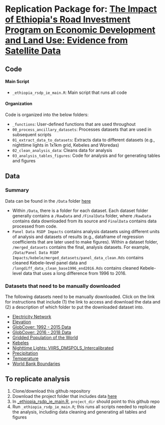 # Replication Package for: [The Impact of Ethiopia's Road Investment Program on Economic Development and Land Use: Evidence from Satellite Data](https://documents.worldbank.org/en/publication/documents-reports/documentdetail/099332404062230683/idu073a7158605532046490b712098aed9008539)

## Code

#### Main Script
* `_ethiopia_rsdp_ie_main.R`: Main script that runs all code

#### Organization

Code is organized into the below folders:

* `_functions`: User-defined functions that are used throughout
* `00_process_ancillary_datasets`: Processes datasets that are used in subsequent scripts
* `01_extract_data_to_datasets`: Extracts data to different datasets (e.g., nighttime lights in 1x1km grid, Kebeles and Woredas)
* `02_clean_analysis_data`: Cleans data for analysis
* `03_analysis_tables_figures`: Code for analysis and for generating tables and figures

## Data

### Summary 
Data can be found in the `/Data` folder [here](https://www.dropbox.com/sh/l19l75ktxii7iba/AAB973jQioF9b8OiPPAlvA9Ba?dl=0)
* Within `/Data`, there is a folder for each dataset. Each dataset folder generally contains a `/RawData` and `/FinalData` folder, where `/RawData` contains data downloaded from its source and `FinalData` contains data processed from code.
* `Panel Data RSDP Impacts` contains analysis datasets using different units of analysis and datasets of results (e.g., dataframe of regression coefficients that are later used to make figures). Within a dataset folder, `/merged_datasets` contains the final, analysis datasets. For example, `/Data/Panel Data RSDP Impacts/kebele/merged_datasets/panel_data_clean.Rds` contains cleaned Kebele-level panel data and `/longdiff_data_clean_base1996_end2016.Rds` contains cleaned Kebele-level data that uses a long difference from 1996 to 2016.

### Datasets that need to be manually downloaded

The following datasets need to be manually downloaded. Click on the link for instructions that include (1) the link to access and download the data and (2) a description of which folder to put the downloaded dataset into.

* [Electricity Network](https://github.com/worldbank/ethiopia-rsdp-ie/tree/main/data/Electricity%20Network/RawData)
* [Elevation](https://github.com/worldbank/ethiopia-rsdp-ie/tree/main/data/Elevation/RawData)
* [GlobCover: 1992 - 2015 Data](https://github.com/worldbank/ethiopia-rsdp-ie/tree/main/data/Globcover/RawData/1992_2015_data)
* [GlobCover: 2016 - 2018 Data](https://github.com/worldbank/ethiopia-rsdp-ie/tree/main/data/Globcover/RawData/2016_2018_data)
* [Gridded Population of the World](https://github.com/worldbank/ethiopia-rsdp-ie/tree/main/data/Gridded%20Population%20of%20the%20World/RawData)
* [Kebeles](https://github.com/worldbank/ethiopia-rsdp-ie/tree/main/data/Kebeles/RawData)
* [Nighttime Lights: VIIRS_DMSPOLS_Intercalibrated](https://github.com/worldbank/ethiopia-rsdp-ie/tree/main/data/VIIRS_DMSPOLS_Intercalibrated/RawData)
* [Precipitation](https://github.com/worldbank/ethiopia-rsdp-ie/tree/main/data/Precipitation/RawData)
* [Temperature](https://github.com/worldbank/ethiopia-rsdp-ie/tree/main/data/Temperature/RawData)
* [World Bank Boundaries](https://github.com/worldbank/ethiopia-rsdp-ie/tree/main/data/World%20Bank%20Boundaries/RawData)

## To replicate analysis

1. Clone/download this github repository
2. Download the project folder that includes data [here](https://www.dropbox.com/sh/l19l75ktxii7iba/AAB973jQioF9b8OiPPAlvA9Ba?dl=0)
3. In [_ethiopia_rsdp_ie_main.R](https://github.com/worldbank/ethiopia-rsdp-ie/blob/main/_ethiopia_rsdp_ie_main.R), `project_dir` should point to this github repo
4. Run `_ethiopia_rsdp_ie_main.R`; this runs all scripts needed to replicate the analysis, including data cleaning and generating all tables and figures